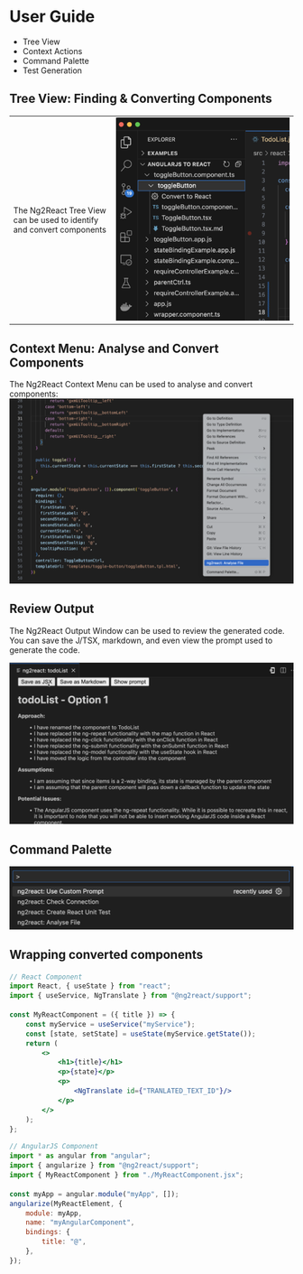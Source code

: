 # User Guide

* Tree View
* Context Actions
* Command Palette
* Test Generation

## Tree View: Finding & Converting Components

| | |
|----|----|
| The Ng2React Tree View<br>can be used to identify and convert components | ![Tree View](./images/vscode_guide_tree-view.png) |

## Context Menu: Analyse and Convert Components

The Ng2React Context Menu can be used to analyse and convert components: ![Context Actions](./images/vscode_guide_context-menu.png)

## Review Output

The Ng2React Output Window can be used to review the generated code. You can save the J/TSX, markdown, and even view the prompt used to generate the code.

![Output Window](./images/vscode_guide_output-window.png)

## Command Palette

![Command Palette](./images/vscode_guide_command-palette.png)

## Wrapping converted components

```jsx
// React Component
import React, { useState } from "react";
import { useService, NgTranslate } from "@ng2react/support";

const MyReactComponent = ({ title }) => {
    const myService = useService("myService");
    const [state, setState] = useState(myService.getState());
    return (
        <>
            <h1>{title}</h1>
            <p>{state}</p>
            <p>
                <NgTranslate id={"TRANLATED_TEXT_ID"}/>
            </p>
        </>
    );
};
```

```js
// AngularJS Component
import * as angular from "angular";
import { angularize } from "@ng2react/support";
import { MyReactComponent } from "./MyReactComponent.jsx";

const myApp = angular.module("myApp", []);
angularize(MyReactElement, {
    module: myApp,
    name: "myAngularComponent",
    bindings: {
        title: "@",
    },
});
```
